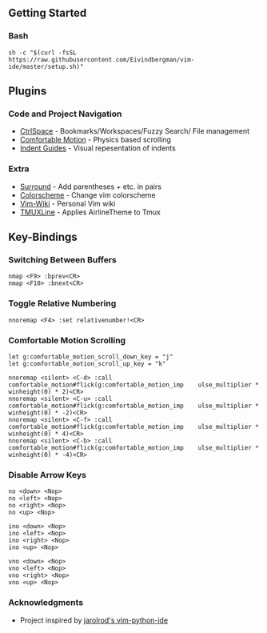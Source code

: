 ## Getting Started

### Bash 
```
sh -c "$(curl -fsSL https://raw.githubusercontent.com/Eivindbergman/vim-ide/master/setup.sh)"
```

## Plugins
### Code and Project Navigation
* [CtrlSpace](https://github.com/vim-ctrlspace/vim-ctrlspace) - Bookmarks/Workspaces/Fuzzy Search/ File management
* [Comfortable Motion](https://github.com/yuttie/comfortable-motion.vim) - Physics based scrolling
* [Indent Guides](https://github.com/nathanaelkane/vim-indent-guides) - Visual repesentation of indents

### Extra 
* [Surround](https://github.com/tpope/vim-surround) - Add parentheses + etc. in pairs
* [Colorscheme](https://github.com/flazz/vim-colorschemes) - Change vim colorscheme
* [Vim-Wiki](https://github.com/vimwiki/vimwiki) - Personal Vim wiki
* [TMUXLine](https://github.com/edkolev/tmuxline.vim) - Applies AirlineTheme to Tmux

## Key-Bindings
### Switching Between Buffers
```
nmap <F9> :bprev<CR>
nmap <F10> :bnext<CR>
```
### Toggle Relative Numbering
```
nnoremap <F4> :set relativenumber!<CR>
```
### Comfortable Motion Scrolling
```
let g:comfortable_motion_scroll_down_key = "j"
let g:comfortable_motion_scroll_up_key = "k"  
```
```
nnoremap <silent> <C-d> :call comfortable_motion#flick(g:comfortable_motion_imp    ulse_multiplier * winheight(0) * 2)<CR>
nnoremap <silent> <C-u> :call comfortable_motion#flick(g:comfortable_motion_imp    ulse_multiplier * winheight(0) * -2)<CR>
nnoremap <silent> <C-f> :call comfortable_motion#flick(g:comfortable_motion_imp    ulse_multiplier * winheight(0) * 4)<CR>
nnoremap <silent> <C-b> :call comfortable_motion#flick(g:comfortable_motion_imp    ulse_multiplier * winheight(0) * -4)<CR>
```
### Disable Arrow Keys
```
no <down> <Nop>
no <left> <Nop>
no <right> <Nop>
no <up> <Nop>

ino <down> <Nop>
ino <left> <Nop>
ino <right> <Nop>
ino <up> <Nop>
                                                                               
vno <down> <Nop>
vno <left> <Nop>
vno <right> <Nop>
vno <up> <Nop>
```

### Acknowledgments

* Project inspired by [jarolrod's vim-python-ide](https://github.com/jarolrod/vim-python-ide)
